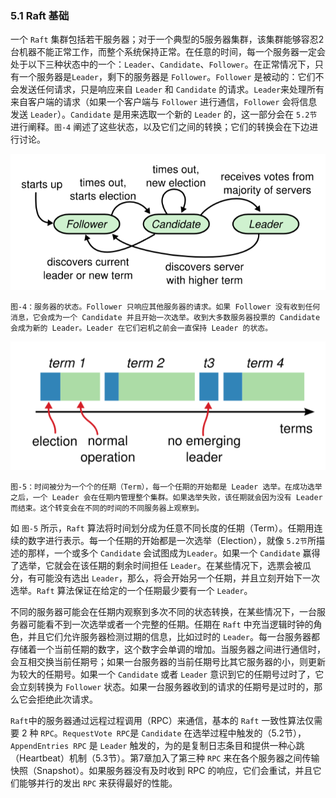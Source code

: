 ### 5.1 Raft 基础

一个 `Raft` 集群包括若干服务器；对于一个典型的5服务器集群，该集群能够容忍2台机器不能正常工作，而整个系统保持正常。在任意的时间，每一个服务器一定会处于以下三种状态中的一个：`Leader`、`Candidate`、`Follower`。在正常情况下，只有一个服务器是`Leader`，剩下的服务器是 `Follower`。`Follower` 是被动的：它们不会发送任何请求，只是响应来自 `Leader` 和 `Candidate` 的请求。`Leader`来处理所有来自客户端的请求（如果一个客户端与 `Follower` 进行通信，`Follower` 会将信息发送 `Leader`）。`Candidate` 是用来选取一个新的 `Leader` 的，这一部分会在 `5.2节`进行阐释。`图-4` 阐述了这些状态，以及它们之间的转换；它们的转换会在下边进行讨论。

![](/assets/Figure-4-Server-states.png)

`图-4：服务器的状态。Follower 只响应其他服务器的请求。如果 Follower 没有收到任何消息，它会成为一个 Candidate 并且开始一次选举。收到大多数服务器投票的 Candidate 会成为新的 Leader。Leader 在它们宕机之前会一直保持 Leader 的状态。`

![](/assets/Figure-5-Terms.png)

`图-5：时间被分为一个个的任期（Term），每一个任期的开始都是 Leader 选举。在成功选举之后，一个 Leader 会在任期内管理整个集群。如果选举失败，该任期就会因为没有 Leader 而结束。这个转变会在不同的时间的不同服务器上观察到。`

如 `图-5` 所示，`Raft` 算法将时间划分成为任意不同长度的任期（Term）。任期用连续的数字进行表示。每一个任期的开始都是一次选举（Election），就像 `5.2节`所描述的那样，一个或多个 `Candidate` 会试图成为`Leader`。如果一个 `Candidate` 赢得了选举，它就会在该任期的剩余时间担任 `Leader`。在某些情况下，选票会被瓜分，有可能没有选出 `Leader`，那么，将会开始另一个任期，并且立刻开始下一次选举。`Raft` 算法保证在给定的一个任期最少要有一个 `Leader`。

不同的服务器可能会在任期内观察到多次不同的状态转换，在某些情况下，一台服务器可能看不到一次选举或者一个完整的任期。任期在 `Raft` 中充当逻辑时钟的角色，并且它们允许服务器检测过期的信息，比如过时的 `Leader`。每一台服务器都存储着一个当前任期的数字，这个数字会单调的增加。当服务器之间进行通信时，会互相交换当前任期号；如果一台服务器的当前任期号比其它服务器的小，则更新为较大的任期号。如果一个 `Candidate` 或者 `Leader` 意识到它的任期号过时了，它会立刻转换为 `Follower` 状态。如果一台服务器收到的请求的任期号是过时的，那么它会拒绝此次请求。

`Raft`中的服务器通过远程过程调用（RPC）来通信，基本的 `Raft` 一致性算法仅需要 2 种 `RPC`。`RequestVote RPC`是 `Candidate` 在选举过程中触发的（5.2节），`AppendEntries RPC` 是 `Leader` 触发的，为的是复制日志条目和提供一种心跳（Heartbeat）机制（5.3节）。第7章加入了第三种 `RPC` 来在各个服务器之间传输快照（Snapshot）。如果服务器没有及时收到 RPC 的响应，它们会重试，并且它们能够并行的发出 `RPC` 来获得最好的性能。

